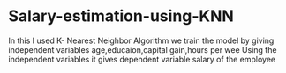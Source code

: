 # Salary-estimation-using-KNN
In this I used K- Nearest Neighbor Algorithm we train the model by giving independent variables age,educaion,capital gain,hours per wee
Using the independent variables it gives dependent variable salary of the employee
